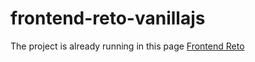 ﻿# frontend-reto-vanillajs

The project is already running in this page [Frontend Reto](https://moihm96.github.io/frontend-reto-vanillajs/index.html)
